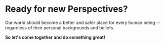 # Ready for new Perspectives?

Our world should become a better and safer place for every human being --
regardless of their personal backgrounds and beliefs.

**So let's come together and do something great!**

